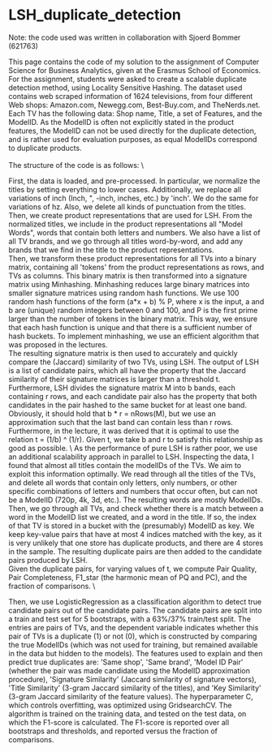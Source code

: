 # LSH_duplicate_detection

Note: the code used was written in collaboration with Sjoerd Bommer (621763)

This page contains the code of my solution to the assignment of Computer Science for Business Analytics, given at the Erasmus School of Economics. \
For the assignment, students were asked to create a scalable duplicate detection method, using Locality Sensitive Hashing. The dataset used contains web scraped information of 1624 televisions, from four different Web shops: Amazon.com, Newegg.com, Best-Buy.com, and TheNerds.net. Each TV has the following data: Shop name, Title, a set of Features, and the ModelID. As the ModelID is often not explicitly stated in the product features, the ModelID can not be used directly for the duplicate detection, and is rather used for evaluation purposes, as equal ModelIDs correspond to duplicate products.\
\
The structure of the code is as follows: \

First, the data is loaded, and pre-processed. In particular, we normalize the titles by setting everything to lower cases. Additionally, we replace all variations of inch (Inch, ", -inch, inches, etc.) by 'inch'. We do the same for variations of hz. Also, we delete all kinds of punctuation from the titles. \
Then, we create product representations that are used for LSH. From the normalized titles, we include in the product representations all "Model Words", words that contain both letters and numbers. We also have a list of all TV brands, and we go through all titles word-by-word, and add any brands that we find in the title to the product representations. \
Then, we transform these product representations for all TVs into a binary matrix, containing all 'tokens' from the product representations as rows, and TVs as columns. This binary matrix is then transformed into a signature matrix using Minhashing. Minhashing reduces large binary matrices into smaller signature matrices using random hash functions. We use 100 random hash functions of the form (a*x + b) % P, where x is the input, a and b are (unique) random integers between 0 and 100, and P is the first prime larger than the number of tokens in the binary matrix. This way, we ensure that each hash function is unique and that there is a sufficient number of hash buckets. To implement minhashing, we use an efficient algorithm that was proposed in the lectures. \
The resulting signature matrix is then used to accurately and quickly compare the (Jaccard) similarity of two TVs, using LSH. The output of LSH is a list of candidate pairs, which all have the property that the Jaccard similarity of their signature matrices is larger than a threshold t. Furthermore, LSH divides the signature matrix M into b bands, each containing r rows, and each candidate pair also has the property that both candidates in the pair hashed to the same bucket for at least one band. Obviously, it should hold that b * r = nRows(M), but we use an approximation such that the last band can contain less than r rows. Furthermore, in the lecture, it was derived that it is optimal to use the relation t = (1/b) ^ (1/r). Given t, we take b and r to satisfy this relationship as good as possible. \ 
As the performance of pure LSH is rather poor, we use an additional scalability approach in parallel to LSH. Inspecting the data, I found that almost all titles contain the modelIDs of the TVs. We aim to exploit this information optimally. We read through all the titles of the TVs, and delete all words that contain only letters, only numbers, or other specific combinations of letters and numbers that occur often, but can not be a ModelID (720p, 4k, 3d, etc.). The resulting words are mostly ModelIDs. Then, we go through all TVs, and check whether there is a match between a word in the ModelID list we created, and a word in the title. If so, the index of that TV is stored in a bucket with the (presumably) ModelID as key. We keep key-value pairs that have at most 4 indices matched with the key, as it is very unlikely that one store has duplicate products, and there are 4 stores in the sample. The resulting duplicate pairs are then added to the candidate pairs produced by LSH. \
Given the duplicate pairs, for varying values of t, we compute Pair Quality, Pair Completeness, F1_star (the harmonic mean of PQ and PC), and the fraction of comparisons. \

Then, we use LogisticRegression as a classification algorithm to detect true candidate pairs out of the candidate pairs. The candidate pairs are split into a train and test set for 5 bootstraps, with a 63%/37% train/test split. The entries are pairs of TVs, and the dependent variable indicates whether this pair of TVs is a duplicate (1) or not (0), which is constructed by comparing the true ModelIDs (which was not used for training, but remained available in the data but hidden to the models). The features used to explain and then predict true duplicates are: 'Same shop', 'Same brand', 'Model ID Pair' (whether the pair was made candidate using the ModelID approximation procedure), 'Signature Similarity' (Jaccard similarity of signature vectors), 'Title Similarity' (3-gram Jaccard similarity of the titles), and 'Key Similarity' (3-gram Jaccard similarity of the feature values). The hyperparameter C, which controls overfitting, was optimized using GridsearchCV. The algorithm is trained on the training data, and tested on the test data, on which the F1-score is calculated. The F1-score is reported over all bootstraps and thresholds, and reported versus the fraction of comparisons. 

